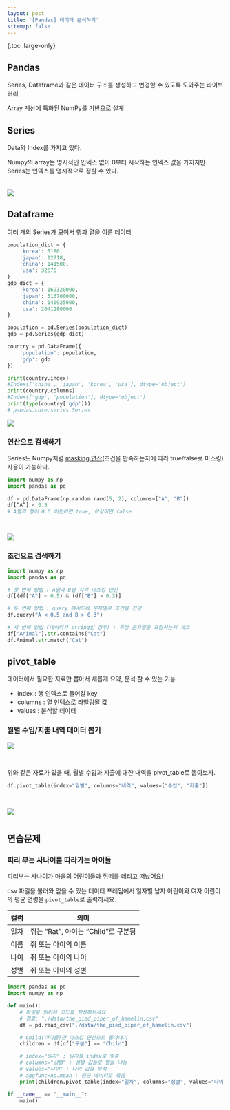 ```yaml
---
layout: post
title: '[Pandas] 데이터 분석하기'
sitemap: false
---
```


{:toc .large-only}

## Pandas

Series, Dataframe과 같은 데이터 구조를 생성하고 변경할 수 있도록 도와주는 라이브러리

Array 계산에 특화된 NumPy를 기반으로 설계

## Series

Data와 Index를 가지고 있다.

Numpy의 array는 명시적인 인덱스 없이 0부터 시작하는 인덱스 값을 가지지만 Series는 인덱스를 명시적으로 정할 수 있다.

<img src="/assets/img/blog/2022-08-25-pandas_01.png" style="margin-top:20px;">

## Dataframe

여러 개의 Series가 모여서 행과 열을 이룬 데이터

```py
population_dict = {
    'korea': 5180,
    'japan': 12718,
    'china': 141500,
    'usa': 32676
}
gdp_dict = {
    'korea': 169320000,
    'japan': 516700000,
    'china': 140925000,
    'usa': 2041280000
}

population = pd.Series(population_dict)
gdp = pd.Series(gdp_dict)

country = pd.DataFrame({
    'population': population,
    'gdp': gdp
})

print(country.index)
#Index(['china', 'japan', 'korea', 'usa'], dtype='object')
print(country.columns)
#Index(['gdp', 'population'], dtype='object')
print(type(country['gdp']))
# pandas.core.series.Series
```

<img src="/assets/img/blog/2022-08-25-pandas_02.png">

### 연산으로 검색하기

Series도 Numpy처럼 <u>masking 연산</u>(조건을 만족하는지에 따라 true/false로 마스킹) 사용이 가능하다.

```py
import numpy as np
import pandas as pd

df = pd.DataFrame(np.random.rand(5, 2), columns=["A", "B"])
df[“A”] < 0.5
# A열의 행이 0.5 미만이면 true, 이상이면 false
```

<img src="/assets/img/blog/2022-08-25-pandas_03.png" style="margin-top:30px;">

### 조건으로 검색하기

```py
import numpy as np
import pandas as pd

# 첫 번째 방법 : A열과 B열 각각 마스킹 연산
df[(df["A"] < 0.5) & (df["B"] > 0.3)]

# 두 번째 방법 : query 메서드에 문자열로 조건을 전달
df.query("A < 0.5 and B > 0.3")

# 세 번째 방법 (데이터가 string인 경우) : 특정 문자열을 포함하는지 체크
df["Animal"].str.contains("Cat")
df.Animal.str.match("Cat")
```

## pivot_table

데이터에서 필요한 자료만 뽑아서 새롭게 요약, 분석 할 수 있는 기능

- index : 행 인덱스로 들어갈 key
- columns : 열 인덱스로 라벨링될 값
- values : 분석할 데이터

### 월별 수입/지출 내역 데이터 뽑기

<img src="/assets/img/blog/2022-08-25-pandas_04.png" style="margin-bottom:30px;">

위와 같은 자료가 있을 때, 월별 수입과 지출에 대한 내역을 pivot_table로 뽑아보자.

```py
df.pivot_table(index="월별", columns="내역", values=["수입", "지출"])
```

<img src="/assets/img/blog/2022-08-25-pandas_05.png" style="margin:30px 0 10px">

## 연습문제

### 피리 부는 사나이를 따라가는 아이들

피리부는 사나이가 마을의 어린이들과 쥐떼를 데리고 떠났어요!

csv 파일을 불러와 얻을 수 있는 데이터 프레임에서 일자별 남자 어린이와 여자 어린이의 평균 연령을 `pivot_table`로 출력하세요.

| 컬럼 | 의미                                |
| ---- | ----------------------------------- |
| 일차 | 쥐는 “Rat”, 아이는 “Child”로 구분됨 |
| 이름 | 쥐 또는 아이의 이름                 |
| 나이 | 쥐 또는 아이의 나이                 |
| 성별 | 쥐 또는 아이의 성별                 |

```py
import pandas as pd
import numpy as np

def main():
    # 파일을 읽어서 코드를 작성해보세요
    # 경로: "./data/the_pied_piper_of_hamelin.csv"
    df = pd.read_csv("./data/the_pied_piper_of_hamelin.csv")

    # Child(아이들)만 마스킹 연산으로 뽑아내기
    children = df[df["구분"] == "Child"]

    # index="일차" : 일차를 index로 맞춤
    # columns="성별" : 성별 값들로 열을 나눔
    # values="나이" : 나이 값을 분석
    # aggfunc=np.mean : 평균 데이터로 묶음
    print(children.pivot_table(index="일차", columns="성별", values="나이", aggfunc=np.mean))

if __name__ == "__main__":
    main()
```
